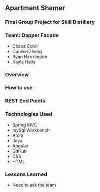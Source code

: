 ## Apartment Shamer

### Final Group Project for Skill Distillery

### Team: Dapper Facade
* Chana Cohn
* Dunwei Zheng
* Ryan Harrrington
* Kayla Hatle

### Overview


### How to use

### REST End Points



### Technologies Used
* Spring MVC
* mySql Workbench
* Atom
* Java
* Angular
* GitHub
* CSS
* HTML

### Lessons Learned

* Need to ask the team

